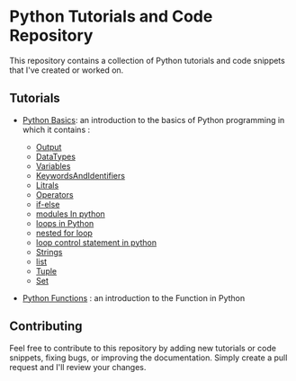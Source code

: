 # Python Tutorials and Code Repository

This repository contains a collection of Python tutorials and code snippets that I've created or worked on.

## Tutorials

- [Python Basics](https://github.com/Akash11gavhane/Python/tree/master/python%20Jupyter%20files): an introduction to the basics of Python programming in which it contains : 
  - [Output](https://github.com/Akash11gavhane/Python/blob/master/python%20Jupyter%20files/Python%20Basics/1%20output.ipynb)
  - [DataTypes]()
  - [Variables]()
  - [KeywordsAndIdentifiers]()
  - [Litrals]()
  - [Operators]()
  - [if-else]()
  - [modules In python]()
  - [loops in Python]()
  - [nested for loop]()
  - [loop control statement in python]()
  - [Strings]()
  - [list]()
  - [Tuple]()
  - [Set]()
  
  
- [Python Functions]() : an introduction to the Function in Python

## Contributing

Feel free to contribute to this repository by adding new tutorials or code snippets, fixing bugs, or improving the documentation. Simply create a pull request and I'll review your changes.



